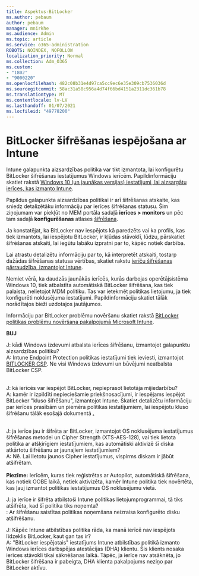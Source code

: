 ```yaml
---
title: Aspektus-BitLocker
ms.author: pebaum
author: pebaum
manager: mnirkhe
ms.audience: Admin
ms.topic: article
ms.service: o365-administration
ROBOTS: NOINDEX, NOFOLLOW
localization_priority: Normal
ms.collection: Adm_O365
ms.custom:
- "1802"
- "9000220"
ms.openlocfilehash: 482c08b31e4d97ca5cc9ec6e35e309cb7536036d
ms.sourcegitcommit: 58ac31a58c956a4d74f66bd4151a2311dc361b78
ms.translationtype: MT
ms.contentlocale: lv-LV
ms.lasthandoff: 01/07/2021
ms.locfileid: "49778200"
---
```

# <a name="enabling-bitlocker-encryption-with-intune"></a>BitLocker šifrēšanas iespējošana ar Intune

Intune galapunkta aizsardzības politika var tikt izmantota, lai konfigurētu BitLocker šifrēšanas iestatījumus Windows ierīcēm. Papildinformāciju skatiet rakstā [Windows 10 (un jaunākas versijas) iestatījumi, lai aizsargātu ierīces, kas izmanto Intune](https://docs.microsoft.com/intune/endpoint-protection-windows-10#windows-encryption).

Papildus galapunkta aizsardzības politikai ir arī šifrēšanas atskaite, kas sniedz detalizētāku informāciju par ierīces šifrēšanas statusu. Šim ziņojumam var piekļūt no MEM portāla sadaļā **ierīces > monitors** un pēc tam sadaļā **konfigurēšanas** atlases [šifrēšana](https://endpoint.microsoft.com/#blade/Microsoft_Intune_DeviceSettings/DevicesMonitorMenu/encryptionReport).

Ja konstatējat, ka BitLocker nav iespējots kā paredzēts vai ka profils, kas tiek izmantots, lai iespējotu BitLocker, ir kļūdas stāvoklī, lūdzu, pārskatiet šifrēšanas atskaiti, lai iegūtu labāku izpratni par to, kāpēc notiek darbība.

Lai atrastu detalizētu informāciju par to, kā interpretēt atskaiti, tostarp dažādas šifrēšanas statusa vērtības, skatiet rakstu [ierīču šifrēšanas pārraudzība, izmantojot Intune](https://docs.microsoft.com/mem/intune/protect/encryption-monitor).

Ņemiet vērā, ka daudzās jaunākās ierīcēs, kurās darbojas operētājsistēma Windows 10, tiek atbalstīta automātiskā BitLocker šifrēšana, kas tiek palaista, nelietojot MDM politiku. Tas var ietekmēt politikas lietojumu, ja tiek konfigurēti noklusējuma iestatījumi. Papildinformāciju skatiet tālāk norādītajos bieži uzdotajos jautājumos.

Informāciju par BitLocker problēmu novēršanu skatiet rakstā [BitLocker politikas problēmu novēršana pakalpojumā Microsoft Intune](https://docs.microsoft.com/intune/protect/troubleshoot-bitlocker-policies).
 
 
**BUJ**

J: kādi Windows izdevumi atbalsta ierīces šifrēšanu, izmantojot galapunktu aizsardzības politiku?<br>
A: Intune Endpoint Protection politikas iestatījumi tiek ieviesti, izmantojot [BITLOCKER CSP](https://docs.microsoft.com/windows/client-management/mdm/bitlocker-csp). Ne visi Windows izdevumi un būvējumi neatbalsta BitLocker CSP. <br><br>

J: kā ierīcēs var iespējot BitLocker, nepieprasot lietotāja mijiedarbību?<br>
A: kamēr ir izpildīti nepieciešamie priekšnosacījumi, ir iespējams iespējot BitLocker "kluso šifrēšanu", izmantojot Intune. Skatiet detalizētu informāciju par ierīces prasībām un piemēra politikas iestatījumiem, lai iespējotu kluso šifrēšanu tālāk esošajā dokumentā [.](https://docs.microsoft.com/mem/intune/protect/encrypt-devices#silently-enable-bitlocker-on-devices) <br><br>

J: ja ierīce jau ir šifrēta ar BitLocker, izmantojot OS noklusējuma iestatījumus šifrēšanas metodei un Cipher Strength (XTS-AES-128), vai tiek lietota politika ar atšķirīgiem iestatījumiem, kas automātiski aktivizē šī diska atkārtotu šifrēšanu ar jaunajiem iestatījumiem?<br>
A: Nē. Lai lietotu jaunos Cipher iestatījumus, vispirms diskam ir jābūt atšifrētam.<br><br>
**Piezīme:** Ierīcēm, kuras tiek reģistrētas ar Autopilot, automātiskā šifrēšana, kas notiek OOBE laikā, netiek aktivizēta, kamēr Intune politika tiek novērtēta, kas ļauj izmantot politikas iestatījumus OS noklusējumu vietā.
 
J: ja ierīce ir šifrēta atbilstoši Intune politikas lietojumprogrammai, tā tiks atšifrēta, kad šī politika tiks noņemta?<br>
: Ar šifrēšanu saistītas politikas noņemšana neizraisa konfigurēto disku atšifrēšanu.
 
J: Kāpēc Intune atbilstības politika rāda, ka manā ierīcē nav iespējots līdzeklis BitLocker, kaut gan tas ir?<br>
A: "BitLocker iespējotais" iestatījums Intune atbilstības politikā izmanto Windows ierīces darbspējas atestācijas (DHA) klientu. Šis klients nosaka ierīces stāvokli tikai sāknēšanas laikā. Tāpēc, ja ierīce nav atsāknēta, jo BitLocker šifrēšana ir pabeigta, DHA klienta pakalpojums neziņo par BitLocker aktīvu.
 
 